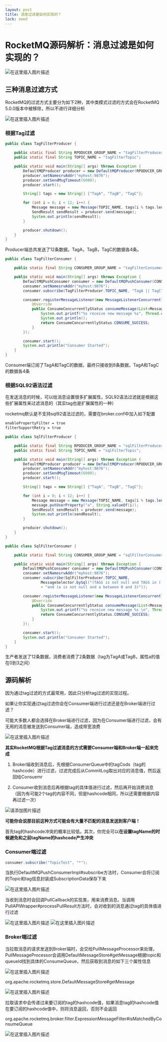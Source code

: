 ```yaml
---
layout: post
title: 消息过滤是如何实现的？
lock: need
---
```


# RocketMQ源码解析：消息过滤是如何实现的？

![在这里插入图片描述](https://img-blog.csdnimg.cn/20210424180414861.jpg?)
## 三种消息过滤方式
RocketMQ的过滤方式主要分为如下2种，其中类模式过滤的方式会在RocketMQ 5.0.0版本中被移除，所以不进行详细分析

![在这里插入图片描述](https://img-blog.csdnimg.cn/20210424153814782.jpg?)

### 根据Tag过滤

```java
public class TagFilterProducer {

    public static final String RPODUCER_GROUP_NAME = "tagFilterProducerGroup";
    public static final String TOPIC_NAME = "tagFilterTopic";

    public static void main(String[] args) throws Exception {
        DefaultMQProducer producer = new DefaultMQProducer(RPODUCER_GROUP_NAME);
        producer.setNamesrvAddr("myhost:9876");
        producer.setSendMsgTimeout(6000);
        producer.start();

        String[] tags = new String[] {"TagA", "TagB", "TagC"};

        for (int i = 0; i < 12; i++) {
            Message message = new Message(TOPIC_NAME, tags[i % tags.length], ("hello rocketmq " + i).getBytes(RemotingHelper.DEFAULT_CHARSET));
            SendResult sendResult = producer.send(message);
            System.out.println(sendResult);
        }

        producer.shutdown();
    }
}
```
Producer端总共发送了12条数据。TagA，TagB，TagC的数据各4条。
```java
public class TagFilterConsumer {

    public static final String CONSUMER_GROUP_NAME = "tagFilterConsumerGroup";

    public static void main(String[] args) throws Exception {
        DefaultMQPushConsumer consumer = new DefaultMQPushConsumer(CONSUMER_GROUP_NAME);
        consumer.setNamesrvAddr("myhost:9876");
        consumer.subscribe(TagFilterProducer.TOPIC_NAME, "TagA || TagC");

        consumer.registerMessageListener(new MessageListenerConcurrently() {
            @Override
            public ConsumeConcurrentlyStatus consumeMessage(List<MessageExt> list, ConsumeConcurrentlyContext consumeConcurrentlyContext) {
                System.out.printf("%s receive new message %s", Thread.currentThread().getName(), list);
                System.out.println();
                return ConsumeConcurrentlyStatus.CONSUME_SUCCESS;
            }
        });

        consumer.start();
        System.out.println("Consumer Started");
    }
}
```
Consumer端订阅了TagA和TagC的数据，最终只接收到8条数据，TagA和TagC的数据各4条

### 根据SQL92语法过滤
在发送消息的时候，可以给消息设置很多扩展属性，SQL92语法过滤就是根据这些扩展属性来过滤消息的（其实tag也是扩展属性的一种）

rocketmq默认是不支持sql92语法过滤的，需要在broker.conf中加入如下配置

```xml
enablePropertyFilter = true
filterSupportRetry = true
```

```java
public class SqlFilterProducer {

    public static final String RPODUCER_GROUP_NAME = "sqlFilterProducerGroup";
    public static final String TOPIC_NAME = "sqlFilterTopic";

    public static void main(String[] args) throws Exception {
        DefaultMQProducer producer = new DefaultMQProducer(RPODUCER_GROUP_NAME);
        producer.setNamesrvAddr("myhost:9876");
        producer.setSendMsgTimeout(6000);
        producer.start();

        String[] tags = new String[] {"TagA", "TagB", "TagC"};

        for (int i = 0; i < 12; i++) {
            Message message = new Message(TOPIC_NAME, tags[i % tags.length], ("hello rocketmq " + i).getBytes(RemotingHelper.DEFAULT_CHARSET));
            message.putUserProperty("a", String.valueOf(i));
            SendResult sendResult = producer.send(message);
            System.out.println(sendResult);
        }

        producer.shutdown();
    }
}
```

```java
public class SqlFilterConsumer {

    public static final String CONSUMER_GROUP_NAME = "sqlFilterConsumerGroup";

    public static void main(String[] args) throws Exception {
        DefaultMQPushConsumer consumer = new DefaultMQPushConsumer(CONSUMER_GROUP_NAME);
        consumer.setNamesrvAddr("myhost:9876");
        consumer.subscribe(SqlFilterProducer.TOPIC_NAME,
                MessageSelector.bySql("(TAGS is not null and TAGS in ('TagA', 'TagB'))"
                + "and (a is not null and a between 0 and 3)"));

        consumer.registerMessageListener(new MessageListenerConcurrently() {
            @Override
            public ConsumeConcurrentlyStatus consumeMessage(List<MessageExt> list, ConsumeConcurrentlyContext consumeConcurrentlyContext) {
                System.out.printf("%s receive new message %s \n", Thread.currentThread().getName(), list);
                return ConsumeConcurrentlyStatus.CONSUME_SUCCESS;
            }
        });

        consumer.start();
        System.out.println("Consumer Started");
    }
}
```
生产者发送了12条数据，消费者消费了2条数据（tag为TagA或TagB，属性a的值在0到3之间）


## 源码解析

因为通过tag过滤的方式最常用，因此只分析tag过滤的实现过程。

如果让你实现通过tag过滤你会在Consumer端进行过滤还是在Broker端进行过滤？

可能大多数人都会选择在Broker端进行过滤，因为在Consumer端进行过滤，会有无用的消息被发送到Consumer端，造成带宽浪费

![在这里插入图片描述](https://img-blog.csdnimg.cn/20210423142738397.png)

**其实RocketMQ根据Tag过滤消息的方式需要Consumer端和Broker端一起来完成**

1. Broker端收到消息后，先根据ConsumerQueue中的tagCods（tag的hashcode）进行过滤，过滤完成后从CommitLog取出对应的消息值，然后返回给Consuemr

2. Consumer收到消息后再根据tag的具体值进行过滤，然后再开始消费消息（因为有可能2个tag的内容不同，但是hashcode相同，所以还需要根据内容再过滤一次）

![请添加图片描述](https://img-blog.csdnimg.cn/01118f7f3a2d413c826d0e0fb8f09fce.png?)

**可能你会说那目前这种方式可能会有大量不匹配的消息发送到客户端！**

首先tag的hashcode冲突的概率比较低。其次，你完全可以**在设置tagName的时候避免和之前tagName的hashcode产生冲突**


### Consumer端过滤

```java
consumer.subscribe("TopicTest", "*");
```
当执行DefaultMQPushConsumerImpl#subscribe方法时，Consumer会将订阅的Topic和tag信息封装成SubscriptionData保存下来

![在这里插入图片描述](https://img-blog.csdnimg.cn/1f9bae26252d4a7a8da59daf6b14adcb.png?)

当收到消息时会回调PullCallback的实现类，用来消费消息。当调用PullAPIWrapper#processPullResult方法时，会对收到的消息通过tag的具体值进行过滤

![在这里插入图片描述](https://img-blog.csdnimg.cn/67ade3fd105c4e0198e3fc3f8cae2a70.png?)
![在这里插入图片描述](https://img-blog.csdnimg.cn/b3ac64ea00f247448395f79e926b5029.png?)

### Broker端过滤
当拉取消息的请求发送到Broker端时，会交给PullMessageProcessor来处理，PullMessageProcessor会调用DefaultMessageStore#getMessage根据topic和queueId找到具体的ConsumeQueue，然后获取到消息的如下三个属性信息

![在这里插入图片描述](https://img-blog.csdnimg.cn/20210423142738397.png)

org.apache.rocketmq.store.DefaultMessageStore#getMessage

![在这里插入图片描述](https://img-blog.csdnimg.cn/b067066fc62a4e64b6170878f6e0a997.png)

拉取请求中会传递过来要订阅的tag的hashcode值，如果消息tag的hashcode值在要订阅的hashcode值中，则将消息返回，否则不会返回

org.apache.rocketmq.broker.filter.ExpressionMessageFilter#isMatchedByConsumeQueue

![在这里插入图片描述](https://img-blog.csdnimg.cn/9f2d59712fac40d0948fbc74b2b36be9.png?)